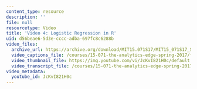 ```yaml
---
content_type: resource
description: ''
file: null
resourcetype: Video
title: 'Video 4: Logistic Regression in R'
uid: d56beae6-5d3e-cccc-adba-697fc8c6288b
video_files:
  archive_url: https://archive.org/download/MIT15.071S17/MIT15_071S17_Session_3.2.06_300k.mp4
  video_captions_file: /courses/15-071-the-analytics-edge-spring-2017/fceffd20a9db5e72a6c65c45da303523_JcKvI821H0c.vtt
  video_thumbnail_file: https://img.youtube.com/vi/JcKvI821H0c/default.jpg
  video_transcript_file: /courses/15-071-the-analytics-edge-spring-2017/5f562530d6f82e617a35e72d3955309e_JcKvI821H0c.pdf
video_metadata:
  youtube_id: JcKvI821H0c
---
```

